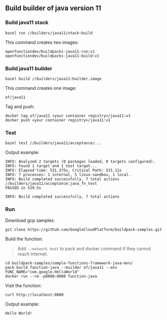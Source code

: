 ## Build builder of java version 11

### Build java11 stack

```shell
bazel run //builders/java11/stack:build
```

This command creates two images:

```shell
openfunctiondev/buildpacks-java11-run:v1
openfunctiondev/buildpacks-java11-build:v1
```

### Build java11 builder

```shell
bazel build //builders/java11:builder.image
```

This command creates one image:

```shell
of/java11
```

Tag and push:

```shell
docker tag of/java11 <your container registry>/java11:v1
docker push <your container registry>/java11:v1
```

### Test

```shell
bazel test //builders/java11/acceptance/...
```

Output example:

```shell
INFO: Analyzed 2 targets (0 packages loaded, 0 targets configured).
INFO: Found 1 target and 1 test target...
INFO: Elapsed time: 531.375s, Critical Path: 531.11s
INFO: 7 processes: 1 internal, 5 linux-sandbox, 1 local.
INFO: Build completed successfully, 7 total actions
//builders/java11/acceptance:java_fn_test                                PASSED in 529.5s

INFO: Build completed successfully, 7 total actions
```

### Run

Download gcp samples:

```shell
git clone https://github.com/GoogleCloudPlatform/buildpack-samples.git
```

Build the function:

> Add `--network host` to pack and docker command if they cannot reach internet.

```shell
cd buildpack-samples/sample-functions-framework-java-mvn/
pack build function-java --builder of/java11 --env FUNC_NAME="com.google.HelloWorld"
docker run --rm -p8080:8080 function-java
```

Visit the function:

```shell
curl http://localhost:8080
```

Output example:

```shell
Hello World!
```